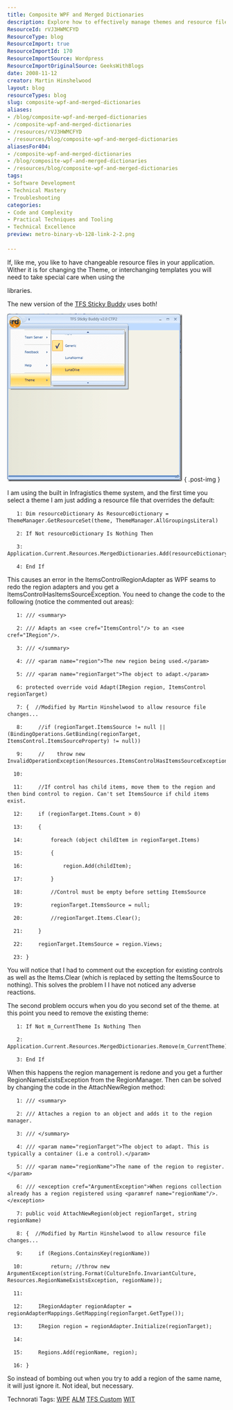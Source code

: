 ```yaml
---
title: Composite WPF and Merged Dictionaries
description: Explore how to effectively manage themes and resource files in WPF applications with practical code solutions and insights from Martin Hinshelwood.
ResourceId: rVJ3HWMCFYD
ResourceType: blog
ResourceImport: true
ResourceImportId: 170
ResourceImportSource: Wordpress
ResourceImportOriginalSource: GeeksWithBlogs
date: 2008-11-12
creator: Martin Hinshelwood
layout: blog
resourceTypes: blog
slug: composite-wpf-and-merged-dictionaries
aliases:
- /blog/composite-wpf-and-merged-dictionaries
- /composite-wpf-and-merged-dictionaries
- /resources/rVJ3HWMCFYD
- /resources/blog/composite-wpf-and-merged-dictionaries
aliasesFor404:
- /composite-wpf-and-merged-dictionaries
- /blog/composite-wpf-and-merged-dictionaries
- /resources/blog/composite-wpf-and-merged-dictionaries
tags:
- Software Development
- Technical Mastery
- Troubleshooting
categories:
- Code and Complexity
- Practical Techniques and Tooling
- Technical Excellence
preview: metro-binary-vb-128-link-2-2.png

---
```

If, like me, you like to have changeable resource files in your application. Wither it is for changing the Theme, or interchanging templates you will need to take special care when using the

[](http://www.codeplex.com/CompositeWPF)libraries.

The new version of the [TFS Sticky Buddy](http://hinshelwood.com/TFSStickyBuddy.aspx) uses both!

[![image](images/CompositeWPFandMergedDictionaries_9AD7-image_thumb-1-1.png)](http://blog.hinshelwood.com/files/2011/05/GWB-WindowsLiveWriter-CompositeWPFandMergedDictionaries_9AD7-image_2.png)
{ .post-img }

I am using the built in Infragistics theme system, and the first time you select a theme I am just adding a resource file that overrides the default:

```
   1: Dim resourceDictionary As ResourceDictionary = ThemeManager.GetResourceSet(theme, ThemeManager.AllGroupingsLiteral)
```

```
   2: If Not resourceDictionary Is Nothing Then
```

```
   3:    Application.Current.Resources.MergedDictionaries.Add(resourceDictionary)
```

```
   4: End If
```

This causes an error in the ItemsControlRegionAdapter as WPF seams to redo the region adapters and you get a ItemsControlHasItemsSourceException. You need to change the code to the following (notice the commented out areas):

```
   1: /// <summary>
```

```
   2: /// Adapts an <see cref="ItemsControl"/> to an <see cref="IRegion"/>.
```

```
   3: /// </summary>
```

```
   4: /// <param name="region">The new region being used.</param>
```

```
   5: /// <param name="regionTarget">The object to adapt.</param>
```

```
   6: protected override void Adapt(IRegion region, ItemsControl regionTarget)
```

```
   7: {  //Modified by Martin Hinshelwood to allow resource file changes...
```

```
   8:     //if (regionTarget.ItemsSource != null || (BindingOperations.GetBinding(regionTarget, ItemsControl.ItemsSourceProperty) != null))
```

```
   9:     //    throw new InvalidOperationException(Resources.ItemsControlHasItemsSourceException);
```

```
  10:
```

```
  11:     //If control has child items, move them to the region and then bind control to region. Can't set ItemsSource if child items exist.
```

```
  12:     if (regionTarget.Items.Count > 0)
```

```
  13:     {
```

```
  14:         foreach (object childItem in regionTarget.Items)
```

```
  15:         {
```

```
  16:             region.Add(childItem);
```

```
  17:         }
```

```
  18:         //Control must be empty before setting ItemsSource
```

```
  19:         regionTarget.ItemsSource = null;
```

```
  20:         //regionTarget.Items.Clear();
```

```
  21:     }
```

```
  22:     regionTarget.ItemsSource = region.Views;
```

```
  23: }
```

You will notice that I had to comment out the exception for existing controls as well as the Items.Clear (which is replaced by setting the ItemsSource to nothing). This solves the problem I I have not noticed any adverse reactions.

The second problem occurs when you do you second set of the theme. at this point you need to remove the existing theme:

```
   1: If Not m_CurrentTheme Is Nothing Then
```

```
   2:       Application.Current.Resources.MergedDictionaries.Remove(m_CurrentTheme)
```

```
   3: End If
```

When this happens the region management is redone and you get a further RegionNameExistsException from the RegionManager. Then can be solved by changing the code in the AttachNewRegion method:

```
   1: /// <summary>
```

```
   2: /// Attaches a region to an object and adds it to the region manager.
```

```
   3: /// </summary>
```

```
   4: /// <param name="regionTarget">The object to adapt. This is typically a container (i.e a control).</param>
```

```
   5: /// <param name="regionName">The name of the region to register.</param>
```

```
   6: /// <exception cref="ArgumentException">When regions collection already has a region registered using <paramref name="regionName"/>.</exception>
```

```
   7: public void AttachNewRegion(object regionTarget, string regionName)
```

```
   8: {  //Modified by Martin Hinshelwood to allow resource file changes...
```

```
   9:     if (Regions.ContainsKey(regionName))
```

```
  10:         return; //throw new ArgumentException(string.Format(CultureInfo.InvariantCulture, Resources.RegionNameExistsException, regionName));
```

```
  11:
```

```
  12:     IRegionAdapter regionAdapter = regionAdapterMappings.GetMapping(regionTarget.GetType());
```

```
  13:     IRegion region = regionAdapter.Initialize(regionTarget);
```

```
  14:
```

```
  15:     Regions.Add(regionName, region);
```

```
  16: }
```

So instead of bombing out when you try to add a region of the same name, it will just ignore it. Not ideal, but necessary.

Technorati Tags: [WPF](http://technorati.com/tags/WPF) [ALM](http://technorati.com/tags/ALM) [TFS Custom](http://technorati.com/tags/TFS+Custom) [WIT](http://technorati.com/tags/WIT)
